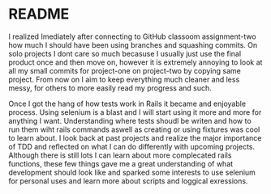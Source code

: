 # README
I realized Imediately after connecting to GitHub classoom assignment-two how much I should have been using branches and squashing commits. On solo projects I dont care so much becasuse I usually just use the final product once and then move on, however it is extremely annoying to look at all my small commits for project-one on project-two by copying same project. From now on I aim to keep everything much cleaner and less messy, for others to more easily read my progress and such.

Once I got the hang of how tests work in Rails it became and enjoyable process. Using selenium is a blast and I will start using it more and more for anything I want. Understanding where tests shoudl be writen and how to run them wiht rails commands aswell as creating or using fixtures was cool to learn about. I look back at past projects and realize the major importance of TDD and reflected on what I can do differently with upcoming projects. Although there is still lots I can learn about more complecated rails functions, these few things gave me a great understanding of what development should look like and sparked some interests to use selenium for personal uses and learn more about scripts and loggical exressions.